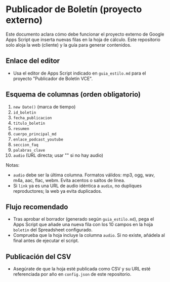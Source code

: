 # Publicador de Boletín (proyecto externo)

Este documento aclara cómo debe funcionar el proyecto externo de Google Apps Script que inserta nuevas filas en la hoja de cálculo. Este repositorio solo aloja la web (cliente) y la guía para generar contenidos.

## Enlace del editor
- Usa el editor de Apps Script indicado en `guia_estilo.md` para el proyecto "Publicador de Boletín VCE".

## Esquema de columnas (orden obligatorio)
1. `new Date()` (marca de tiempo)
2. `id_boletin`
3. `fecha_publicacion`
4. `titulo_boletin`
5. `resumen`
6. `cuerpo_principal_md`
7. `enlace_podcast_youtube`
8. `seccion_faq`
9. `palabras_clave`
10. `audio` (URL directa; usar "" si no hay audio)

Notas:
- `audio` debe ser la última columna. Formatos válidos: mp3, ogg, wav, m4a, aac, flac, webm. Evita acentos o saltos de línea.
- Si `link` ya es una URL de audio idéntica a `audio`, no dupliques reproductores; la web ya evita duplicados.

## Flujo recomendado
- Tras aprobar el borrador (generado según `guia_estilo.md`), pega el Apps Script que añade una nueva fila con los 10 campos en la hoja `boletin` del Spreadsheet configurado.
- Comprueba que la hoja incluye la columna `audio`. Si no existe, añádela al final antes de ejecutar el script.

## Publicación del CSV
- Asegúrate de que la hoja esté publicada como CSV y su URL esté referenciada por año en `config.json` de este repositorio.
